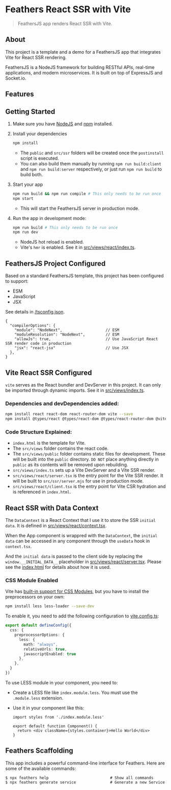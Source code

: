 # Feathers React SSR with Vite

> FeathersJS app renders React SSR with Vite.

## About

This project is a template and a demo for a FeathersJS app that integrates Vite for React SSR rendering.

FeathersJS is a NodeJS framework for building RESTful APIs, real-time applications, and modern microservices. It is built on top of ExpressJS and Socket.io.

## Features

## Getting Started

1. Make sure you have [NodeJS](https://nodejs.org/) and [npm](https://www.npmjs.com/) installed.
2. Install your dependencies

    ```bash
    npm install
    ```
    - The `public` and `src/ssr` folders will be created once the `postinstall` script is executed.
    - You can also build them manually by running `npm run build:client` and `npm run build:server` respectively, or just run `npm run build` to build both.

3. Start your app

    ```bash
    npm run build && npm run compile # This only needs to be run once
    npm start
    ```
    - This will start the FeathersJS server in production mode.

4. Run the app in development mode:
   
    ```bash
    npm run build # This only needs to be run once
    npm run dev
    ```
    - NodeJS hot reload is enabled.
    - Vite's `hmr` is enabled. See it in [src/views/react/index.ts](/src/views/react/index.ts).

## FeathersJS Project Configured

Based on a standard FeathersJS template, this project has been configured to support: 
- ESM
- JavaScript
- JSX

See details in [/tsconfig.json](/tsconfig.json).

```json5
{
  "compilerOptions": {
    "module": "NodeNext",                   // ESM
    "moduleResolution": "NodeNext",         // ESM
    "allowJs": true,                        // Use JavaScript React SSR render code in production
    "jsx": "react-jsx"                      // Use JSX
  },
}
```

## Vite React SSR Configured

`vite` serves as the React bundler and DevServer in this project. It can only be imported through dynamic imports. See it in [src/views/index.ts](/src/views/index.ts).

### Dependencies and devDependencies added:
    
```bash
npm install react react-dom react-router-dom vite --save
npm install @types/react @types/react-dom @types/react-router-dom @vitejs/plugin-react --save-dev
```

### Code Structure Explained:

- `index.html` is the template for Vite.
- The `src/views` folder contains the react code.
- The `src/views/public` folder contains static files for development. These will be built into the `public` directory. `DO NOT` place anything directly in `public` as its contents will be removed upon rebuilding.
- `src/views/index.ts` sets up a Vite DevServer and a Vite SSR render.
- `src/views/react/server.tsx` is the entry point for the Vite SSR render. It will be built to `src/ssr/server.mjs` for use in production mode.
- `src/views/react/client.tsx` is the entry point for Vite CSR hydration and is referenced in `index.html`.

## React SSR with Data Context

The `DataContext` is a React Context that I use it to store the SSR `initial data`. It is defined in [src/views/react/context.tsx](/src/views/react/context.tsx).

When the App component is wrappred with the `DataContext`, the `initial data` can be accessed in any component through the `useData` hook in `context.tsx`.

And the `initial data` is passed to the client side by replacing the `window.__INITIAL_DATA__` placeholder in [src/views/react/server.tsx](/src/views/react/server.tsx). Please see the [index.html](/index.html) for details about how it is used.

### CSS Module Enabled

Vite has [built-in support for CSS Modules](https://vitejs.dev/guide/features.html#css-modules), but you have to install the preprocessors on your own:

```bash
npm install less less-loader --save-dev
```

To enable it, you need to add the following configuration to [vite.config.ts](/vite.config.ts):

```ts
export default defineConfig({
  css: {
    preprocessorOptions: {
      less: {
        math: "always",
        relativeUrls: true,
        javascriptEnabled: true
      },
    },
  }
})
```

To use LESS module in your component, you need to:

- Create a LESS file like `index.module.less`. You must use the `.module.less` extension.

- Use it in your component like this:

    ```tsx
    import styles from './index.module.less'

    export default function Component() {
      return <div className={styles.container}>Hello World</div>
    }
    ```

## Feathers Scaffolding

This app includes a powerful command-line interface for Feathers. Here are some of the available commands:

```
$ npx feathers help                           # Show all commands
$ npx feathers generate service               # Generate a new Service
```